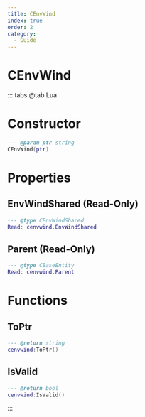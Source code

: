 ```yaml
---
title: CEnvWind
index: true
order: 2
category:
  - Guide
---
```


# CEnvWind

::: tabs
@tab Lua
# Constructor
```lua
--- @param ptr string
CEnvWind(ptr)
```
# Properties
## EnvWindShared (Read-Only)
```lua
--- @type CEnvWindShared
Read: cenvwind.EnvWindShared
```
## Parent (Read-Only)
```lua
--- @type CBaseEntity
Read: cenvwind.Parent
```
# Functions
## ToPtr
```lua
--- @return string
cenvwind:ToPtr()
```
## IsValid
```lua
--- @return bool
cenvwind:IsValid()
```

:::